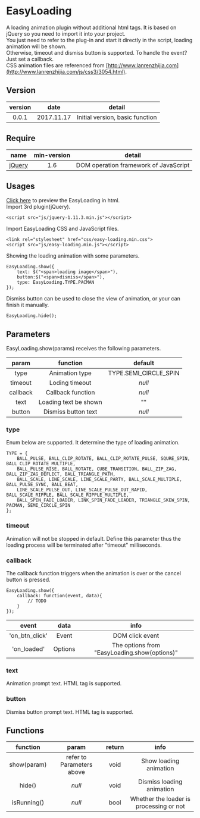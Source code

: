 # EasyLoading
A loading animation plugin without additional html tags. It is based on jQuery so you need to import it into your project.   
You just need to refer to the plug-in and start it directly in the script, loading animation will be shown.  
Otherwise, timeout and dismiss button is supported. To handle the event? Just set a callback.  
CSS animation files are referenced from [http://www.lanrenzhijia.com](http://www.lanrenzhijia.com/js/css3/3054.html).

## Version  

| version  | date | detail        | 
| :-------:|:----:|:-------------:|
| 0.0.1    | 2017.11.17 | Initial version, basic function      | 

## Require  

| name  | min-version | detail    | 
| :-------:|:----:|:-------------:|
| [jQuery](http://jquery.com/)   | 1.6  | DOM operation framework of JavaScript | 

## Usages  
[Click here](https://yeye0922.github.io/EasyLoading) to preview the EasyLoading in html.  
Import 3rd plugin(jQuery).

    <script src="js/jquery-1.11.3.min.js"></script>
    
Import EasyLoading CSS and JavaScript files.

    <link rel="stylesheet" href="css/easy-loading.min.css">
    <script src="js/easy-loading.min.js"></script>
    
Showing the loading animation with some parameters.

    EasyLoading.show({
        text: $("<span>loading image</span>"),
        button:$("<span>dismiss</span>"),
        type: EasyLoading.TYPE.PACMAN
    });
    
Dismiss button can be used to close the view of animation, or your can finish it manually.  

    EasyLoading.hide();
     
## Parameters  
EasyLoading.show(params) receives the following parameters.  

| param    | function      | default |
| :-------:|:-------------:|:------:|
| type     | Animation type | TYPE.SEMI_CIRCLE_SPIN|
| timeout      | Loding timeout | _null_|
| callback    | Callback function | _null_|
| text      | Loading text be shown| ""|
| button      | Dismiss button text | _null_|

### type
Enum below are supported. It determine the type of loading animation.  

    TYPE = {
        BALL_PULSE, BALL_CLIP_ROTATE, BALL_CLIP_ROTATE_PULSE, SQURE_SPIN, BALL_CLIP_ROTATE_MULTIPLE, 
        BALL_PULSE_RISE, BALL_ROTATE, CUBE_TRANSITION, BALL_ZIP_ZAG, BALL_ZIP_ZAG_DEFLECT, BALL_TRIANGLE_PATH, 
        BALL_SCALE, LINE_SCALE, LINE_SCALE_PARTY, BALL_SCALE_MULTIPLE, BALL_PULSE_SYNC, BALL_BEAT, 
        LINE_SCALE_PULSE_OUT, LINE_SCALE_PULSE_OUT_RAPID, BALL_SCALE_RIPPLE, BALL_SCALE_RIPPLE_MULTIPLE,
        BALL_SPIN_FADE_LOADER, LINK_SPIN_FADE_LOADER, TRIANGLE_SKEW_SPIN, PACMAN, SEMI_CIRCLE_SPIN
    };

### timeout
Animation will not be stopped in default. Define this parameter thus the loading process will be terminated after "timeout" milliseconds.
    
### callback
The callback function triggers when the animation is over or the cancel button is pressed.  

    EasyLoading.show({
        callback: function(event, data){
            // TODO
        }
    });
    
| event    | data      | info |
| :-------:|:-------------:|:------:|
| 'on_btn_click'     | Event | DOM click event|
| 'on_loaded'      | Options | The options from "EasyLoading.show(options)"|

### text
Animation prompt text. HTML tag is supported.

### button
Dismiss button prompt text. HTML tag is supported.

## Functions  
| function    | param      |  return | info |
| :-------:|:-------------:|:------:|:------:|
| show(param)     | refer to Parameters above | void | Show loading animation|
| hide()      | _null_ | void | Dismiss loading animation|
| isRunning()    |  _null_ | bool | Whether the loader is processing or not|